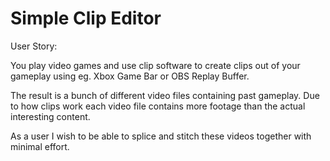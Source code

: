 Simple Clip Editor
==================

User Story:

You play video games and use clip software to create clips out of your gameplay using eg. Xbox Game Bar or OBS Replay Buffer.

The result is a bunch of different video files containing past gameplay. Due to how clips work each video file contains more footage than the actual interesting content.

As a user I wish to be able to splice and stitch these videos together with minimal effort.
